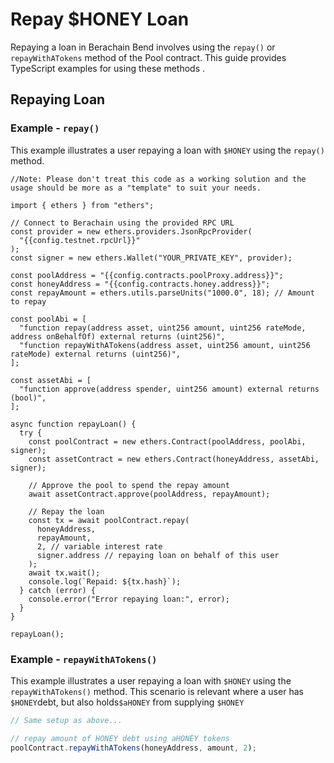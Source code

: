 <script setup>
  import config from '@berachain/config/constants.json';
</script>

# Repay $HONEY Loan

Repaying a loan in Berachain Bend involves using the `repay()` or `repayWithATokens` method of the Pool contract. This guide provides TypeScript examples for using these methods .

## Repaying Loan

### Example - `repay()`

This example illustrates a user repaying a loan with `$HONEY` using the `repay()` method.

```typescript-vue
//Note: Please don't treat this code as a working solution and the usage should be more as a "template" to suit your needs.

import { ethers } from "ethers";

// Connect to Berachain using the provided RPC URL
const provider = new ethers.providers.JsonRpcProvider(
  "{{config.testnet.rpcUrl}}"
);
const signer = new ethers.Wallet("YOUR_PRIVATE_KEY", provider);

const poolAddress = "{{config.contracts.poolProxy.address}}";
const honeyAddress = "{{config.contracts.honey.address}}";
const repayAmount = ethers.utils.parseUnits("1000.0", 18); // Amount to repay

const poolAbi = [
  "function repay(address asset, uint256 amount, uint256 rateMode, address onBehalfOf) external returns (uint256)",
  "function repayWithATokens(address asset, uint256 amount, uint256 rateMode) external returns (uint256)",
];

const assetAbi = [
  "function approve(address spender, uint256 amount) external returns (bool)",
];

async function repayLoan() {
  try {
    const poolContract = new ethers.Contract(poolAddress, poolAbi, signer);
    const assetContract = new ethers.Contract(honeyAddress, assetAbi, signer);

    // Approve the pool to spend the repay amount
    await assetContract.approve(poolAddress, repayAmount);

    // Repay the loan
    const tx = await poolContract.repay(
      honeyAddress,
      repayAmount,
      2, // variable interest rate
      signer.address // repaying loan on behalf of this user
    );
    await tx.wait();
    console.log(`Repaid: ${tx.hash}`);
  } catch (error) {
    console.error("Error repaying loan:", error);
  }
}

repayLoan();
```

### Example - `repayWithATokens()`

This example illustrates a user repaying a loan with `$HONEY` using the `repayWithATokens()` method. This scenario is relevant where a user has `$HONEY`debt, but also holds`$aHONEY` from supplying `$HONEY`

```typescript
// Same setup as above...

// repay amount of HONEY debt using aHONEY tokens
poolContract.repayWithATokens(honeyAddress, amount, 2);
```

